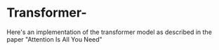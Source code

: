 # Transformer-
Here's an implementation of the transformer model as described in the paper "Attention Is All You Need"

